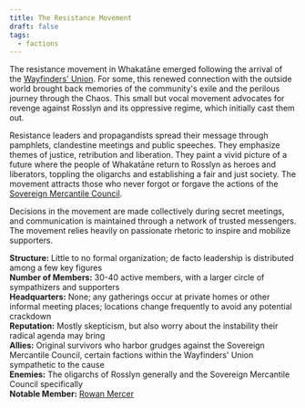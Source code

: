 ```yaml
---
title: The Resistance Movement
draft: false
tags:
  - factions
---
```

The resistance movement in Whakatāne emerged following the arrival of the [Wayfinders' Union](the-wayfinders-union). For some, this renewed connection with the outside world brought back memories of the community's exile and the perilous journey through the Chaos. This small but vocal movement advocates for revenge against Rosslyn and its oppressive regime, which initially cast them out.

Resistance leaders and propagandists spread their message through pamphlets, clandestine meetings and public speeches. They emphasize themes of justice, retribution and liberation. They paint a vivid picture of a future where the people of Whakatāne return to Rosslyn as heroes and liberators, toppling the oligarchs and establishing a fair and just society. The movement attracts those who never forgot or forgave the actions of the [Sovereign Mercantile Council](rosslyn#the-sovereign-mercantile-council).

Decisions in the movement are made collectively during secret meetings, and communication is maintained through a network of trusted messengers. The movement relies heavily on passionate rhetoric to inspire and mobilize supporters.

**Structure:** Little to no formal organization; de facto leadership is distributed among a few key figures<br>
**Number of Members:** 30-40 active members, with a larger circle of sympathizers and supporters<br>
**Headquarters:** None; any gatherings occur at private homes or other informal meeting places; locations change frequently to avoid any potential crackdown<br>
**Reputation:** Mostly skepticism, but also worry about the instability their radical agenda may bring<br>
**Allies:** Original survivors who harbor grudges against the Sovereign Mercantile Council, certain factions within the Wayfinders' Union sympathetic to the cause<br>
**Enemies:** The oligarchs of Rosslyn generally and the Sovereign Mercantile Council specifically<br>
**Notable Member:** [Rowan Mercer](rowan-mercer.md)